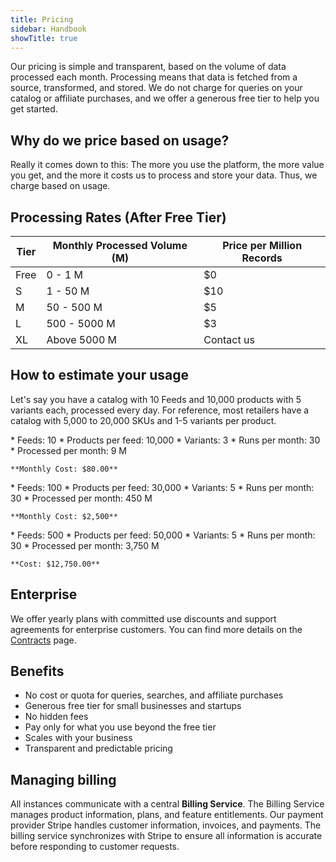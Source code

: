 ```yaml
---
title: Pricing
sidebar: Handbook
showTitle: true
---
```


Our pricing is simple and transparent, based on the volume of data processed each month. Processing means that data is fetched from a source, transformed, and stored. We do not charge for queries on your catalog or affiliate purchases, and we offer a generous free tier to help you get started.

## Why do we price based on usage?

Really it comes down to this: The more you use the platform, the more value you get, and the more it costs us to process and store your data. Thus, we charge based on usage.

## Processing Rates (After Free Tier)

| Tier | Monthly Processed Volume (M) | Price per Million Records |
|------|------------------------------|---------------------------|
| Free | 0 - 1 M                       | $0                        |
| S    | 1 - 50 M                      | $10                       |
| M    | 50 - 500 M                    | $5                        |
| L    | 500 - 5000 M                  | $3                        |
| XL   | Above 5000 M                  | Contact us                |

## How to estimate your usage

Let's say you have a catalog with 10 Feeds and 10,000 products with 5 variants each, processed every day.
For reference, most retailers have a catalog with 5,000 to 20,000 SKUs and 1-5 variants per product.

<CardGroup cols={3}>
  <Card title="Starting out" icon="square-1">
    * Feeds: 10
    * Products per feed: 10,000
    * Variants: 3
    * Runs per month: 30
    * Processed per month: 9 M

    **Monthly Cost: $80.00**
  </Card>
  <Card title="Large catalog" icon="square-2">
    * Feeds: 100
    * Products per feed: 30,000
    * Variants: 5
    * Runs per month: 30
    * Processed per month: 450 M

    **Monthly Cost: $2,500**
  </Card>
  <Card title="Very large catalog" icon="square-3">
    * Feeds: 500
    * Products per feed: 50,000
    * Variants: 5
    * Runs per month: 30
    * Processed per month: 3,750 M

    **Cost: $12,750.00**
  </Card>
</CardGroup>

## Enterprise

We offer yearly plans with committed use discounts and support agreements for enterprise customers. You can find more details on the [Contracts](./contracts) page.

## Benefits

* No cost or quota for queries, searches, and affiliate purchases
* Generous free tier for small businesses and startups
* No hidden fees
* Pay only for what you use beyond the free tier
* Scales with your business
* Transparent and predictable pricing

## Managing billing

All instances communicate with a central **Billing Service**. The Billing Service manages product information, plans, and feature entitlements. Our payment provider Stripe handles customer information, invoices, and payments. The billing service synchronizes with Stripe to ensure all information is accurate before responding to customer requests.